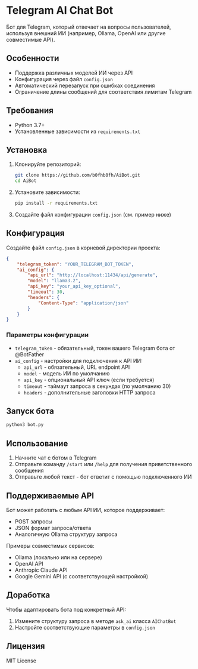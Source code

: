 # Telegram AI Chat Bot

Бот для Telegram, который отвечает на вопросы пользователей, используя внешний ИИ (например, Ollama, OpenAI или другие совместимые API).

## Особенности

- Поддержка различных моделей ИИ через API
- Конфигурация через файл `config.json`
- Автоматический перезапуск при ошибках соединения
- Ограничение длины сообщений для соответствия лимитам Telegram

## Требования

- Python 3.7+
- Установленные зависимости из `requirements.txt`

## Установка

1. Клонируйте репозиторий:
   ```bash
   git clone https://github.com/b0fhb0fh/AiBot.git
   cd AiBot
   ```

2. Установите зависимости:
   ```bash
   pip install -r requirements.txt
   ```

3. Создайте файл конфигурации `config.json` (см. пример ниже)

## Конфигурация

Создайте файл `config.json` в корневой директории проекта:

```json
{
    "telegram_token": "YOUR_TELEGRAM_BOT_TOKEN",
    "ai_config": {
        "api_url": "http://localhost:11434/api/generate",
        "model": "llama3.2",
        "api_key": "your_api_key_optional",
        "timeout": 30,
        "headers": {
            "Content-Type": "application/json"
        }
    }
}
```

### Параметры конфигурации

- `telegram_token` - обязательный, токен вашего Telegram бота от @BotFather
- `ai_config` - настройки для подключения к API ИИ:
  - `api_url` - обязательный, URL endpoint API
  - `model` - модель ИИ по умолчанию
  - `api_key` - опциональный API ключ (если требуется)
  - `timeout` - таймаут запроса в секундах (по умолчанию 30)
  - `headers` - дополнительные заголовки HTTP запроса

## Запуск бота

```bash
python3 bot.py
```

## Использование

1. Начните чат с ботом в Telegram
2. Отправьте команду `/start` или `/help` для получения приветственного сообщения
3. Отправьте любой текст - бот ответит с помощью подключенного ИИ

## Поддерживаемые API

Бот может работать с любым API ИИ, которое поддерживает:
- POST запросы
- JSON формат запроса/ответа
- Аналогичную Ollama структуру запроса

Примеры совместимых сервисов:
- Ollama (локально или на сервере)
- OpenAI API
- Anthropic Claude API
- Google Gemini API (с соответствующей настройкой)

## Доработка

Чтобы адаптировать бота под конкретный API:
1. Измените структуру запроса в методе `ask_ai` класса `AIChatBot`
2. Настройте соответствующие параметры в `config.json`

## Лицензия

MIT License
```
